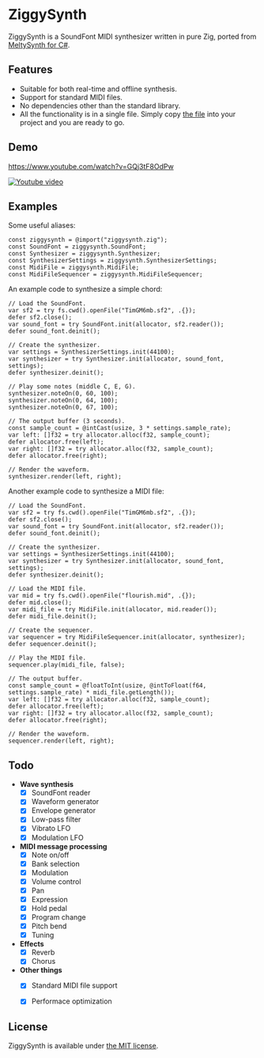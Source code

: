 # ZiggySynth

ZiggySynth is a SoundFont MIDI synthesizer written in pure Zig, ported from [MeltySynth for C#](https://github.com/sinshu/meltysynth).



## Features

* Suitable for both real-time and offline synthesis.
* Support for standard MIDI files.
* No dependencies other than the standard library.
* All the functionality is in a single file. Simply copy [the file](src/ziggysynth.zig) into your project and you are ready to go.



## Demo

https://www.youtube.com/watch?v=GQj3tF8OdPw

[![Youtube video](https://img.youtube.com/vi/GQj3tF8OdPw/0.jpg)](https://www.youtube.com/watch?v=GQj3tF8OdPw)



## Examples

Some useful aliases:

```zig
const ziggysynth = @import("ziggysynth.zig");
const SoundFont = ziggysynth.SoundFont;
const Synthesizer = ziggysynth.Synthesizer;
const SynthesizerSettings = ziggysynth.SynthesizerSettings;
const MidiFile = ziggysynth.MidiFile;
const MidiFileSequencer = ziggysynth.MidiFileSequencer;
```

An example code to synthesize a simple chord:

```zig
// Load the SoundFont.
var sf2 = try fs.cwd().openFile("TimGM6mb.sf2", .{});
defer sf2.close();
var sound_font = try SoundFont.init(allocator, sf2.reader());
defer sound_font.deinit();

// Create the synthesizer.
var settings = SynthesizerSettings.init(44100);
var synthesizer = try Synthesizer.init(allocator, sound_font, settings);
defer synthesizer.deinit();

// Play some notes (middle C, E, G).
synthesizer.noteOn(0, 60, 100);
synthesizer.noteOn(0, 64, 100);
synthesizer.noteOn(0, 67, 100);

// The output buffer (3 seconds).
const sample_count = @intCast(usize, 3 * settings.sample_rate);
var left: []f32 = try allocator.alloc(f32, sample_count);
defer allocator.free(left);
var right: []f32 = try allocator.alloc(f32, sample_count);
defer allocator.free(right);

// Render the waveform.
synthesizer.render(left, right);
```

Another example code to synthesize a MIDI file:

```zig
// Load the SoundFont.
var sf2 = try fs.cwd().openFile("TimGM6mb.sf2", .{});
defer sf2.close();
var sound_font = try SoundFont.init(allocator, sf2.reader());
defer sound_font.deinit();

// Create the synthesizer.
var settings = SynthesizerSettings.init(44100);
var synthesizer = try Synthesizer.init(allocator, sound_font, settings);
defer synthesizer.deinit();

// Load the MIDI file.
var mid = try fs.cwd().openFile("flourish.mid", .{});
defer mid.close();
var midi_file = try MidiFile.init(allocator, mid.reader());
defer midi_file.deinit();

// Create the sequencer.
var sequencer = try MidiFileSequencer.init(allocator, synthesizer);
defer sequencer.deinit();

// Play the MIDI file.
sequencer.play(midi_file, false);

// The output buffer.
const sample_count = @floatToInt(usize, @intToFloat(f64, settings.sample_rate) * midi_file.getLength());
var left: []f32 = try allocator.alloc(f32, sample_count);
defer allocator.free(left);
var right: []f32 = try allocator.alloc(f32, sample_count);
defer allocator.free(right);

// Render the waveform.
sequencer.render(left, right);
```



## Todo

* __Wave synthesis__
    - [x] SoundFont reader
    - [x] Waveform generator
    - [x] Envelope generator
    - [x] Low-pass filter
    - [x] Vibrato LFO
    - [x] Modulation LFO
* __MIDI message processing__
    - [x] Note on/off
    - [x] Bank selection
    - [x] Modulation
    - [x] Volume control
    - [x] Pan
    - [x] Expression
    - [x] Hold pedal
    - [x] Program change
    - [x] Pitch bend
    - [x] Tuning
* __Effects__
    - [x] Reverb
    - [x] Chorus
* __Other things__
    - [x] Standard MIDI file support
    - [x] Performace optimization



## License

ZiggySynth is available under [the MIT license](LICENSE.txt).
